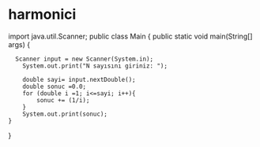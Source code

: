 # harmonici
import java.util.Scanner;
public class Main {
    public static void main(String[] args) {
     
      Scanner input = new Scanner(System.in);
        System.out.print("N sayısını giriniz: ");
        
        double sayi= input.nextDouble();
        double sonuc =0.0;
        for (double i =1; i<=sayi; i++){
            sonuc += (1/i);
        }
        System.out.print(sonuc);
    }
}
